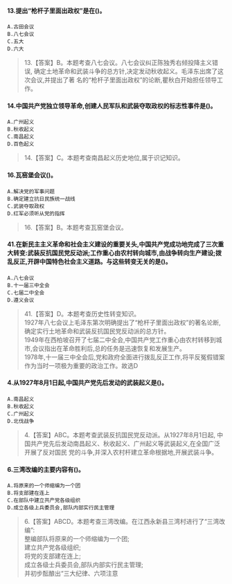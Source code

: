     
#### 13.提出“枪杆子里面出政权”是在()。
    A.古田会议
    B.八七会议
    C.五大
    D.六大

>   13.【答案】B。本题考查八七会议。八七会议纠正陈独秀右倾投降主义错误,
确定土地革命和武装斗争的总方针,决定发动秋收起义。毛泽东出席了这次会议,并提出了著
名的“枪杆子里面出政权”的论断,瞿秋白开始担任领导工作。

#### 14.中国共产党独立领导革命,创建人民军队和武装夺取政权的标志性事件是()。
    A.广州起义
    B.秋收起义
    C.南昌起义
    D.百色起义
>   14.【答案】C。本题考查南昌起义历史地位,属于识记知识。

#### 16.瓦窑堡会议()。
    A.解决党的军事问题
    B.确定建立抗日民族统一战线
    C.武装夺取政权
    D.红军必须听从党的指挥
>   16.【答案】B。本题考查瓦窑堡会议。


#### 41.在新民主主义革命和社会主义建设的重要关头,中国共产党成功地完成了三次重大转变:武装反抗国民党反动派;工作重心由农村转向城市,由战争转向生产建设;拨乱反正,开辟中国特色社会主义道路。与这些转变无关的是()。
    A.八七会议
    B.十一届三中全会
    C.七届二中全会
    D.遵义会议
>   41.【答案】D。本题考查历史性转变知识。       
1927年八七会议上毛泽东第次明确提出了“枪杆子里面出政权”的著名论断,确定实行土地革命和武装反抗国民党反动派的总方针。       
1949年在西柏坡召开了七届二中全会,中国共产党工作重心由农村转移到城市,会议指出在革命胜利后,总的任务是迅速恢复和发展生产。       
1978年,十一届三中全会后,党和政府全面进行拨乱反正工作,将平反冤假错案作为当时一项极为重要的政治工作。故选D       

#### 4.从1927年8月1日起,中国共产党先后发动的武装起义是()。
    A.南昌起义
    B.秋收起义
    C.广州起义
    D.北伐战争
>   4.【答案】ABC。本题考查武装反抗国民党反动派。从1927年8月1日起,
中国共产党先后发动南昌起义、秋收起义、广州起义等武装起义,在全国广泛开展了反对国民
党的斗争,并深入农村杆建立革命根据地,开展武装斗争。

#### 6.三湾改编的主要内容有()。
    A.将原来的一个师缩编为一个团
    B.将支部建在连上
    C.在部队中建立共产党各级组织
    D.成立各级上兵委员会,部队内部实行民主管理
>   6.【答案】ABCD。本题考查三湾改编。在江西永新县三湾村进行了“三湾改编”:     
    整编部队将原来的一个师缩编为一个团;    
    建立共产党各级组织;    
    将党的支部建在连上;    
    成立各级士兵委员会,部队内部实行民主管理;    
    并初步酝酿出“三大纪律、六项注意    













    